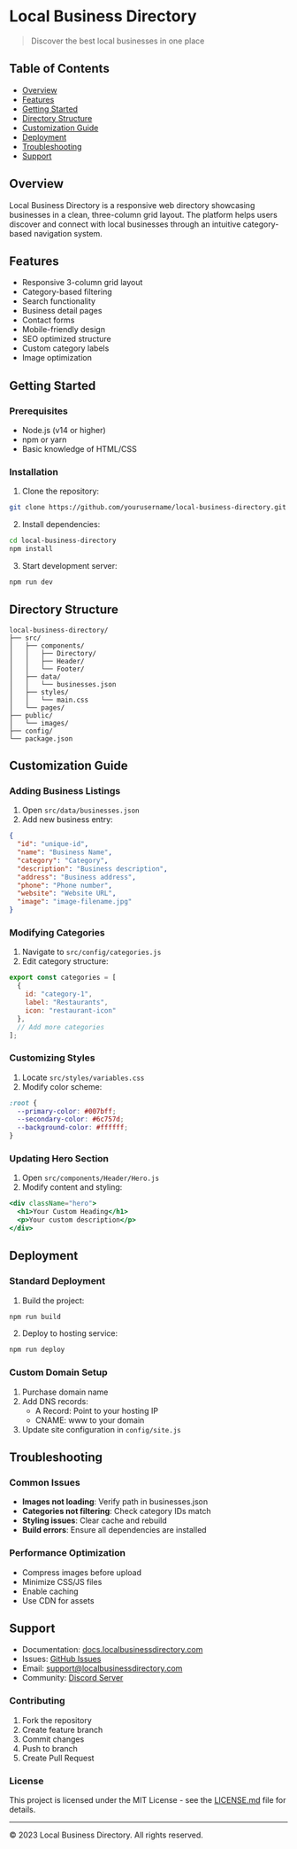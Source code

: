 # Local Business Directory

> Discover the best local businesses in one place

## Table of Contents
- [Overview](#overview)
- [Features](#features)
- [Getting Started](#getting-started)
- [Directory Structure](#directory-structure)
- [Customization Guide](#customization-guide)
- [Deployment](#deployment)
- [Troubleshooting](#troubleshooting)
- [Support](#support)

## Overview
Local Business Directory is a responsive web directory showcasing businesses in a clean, three-column grid layout. The platform helps users discover and connect with local businesses through an intuitive category-based navigation system.

## Features
- Responsive 3-column grid layout
- Category-based filtering
- Search functionality
- Business detail pages
- Contact forms
- Mobile-friendly design
- SEO optimized structure
- Custom category labels
- Image optimization

## Getting Started

### Prerequisites
- Node.js (v14 or higher)
- npm or yarn
- Basic knowledge of HTML/CSS

### Installation
1. Clone the repository:
```bash
git clone https://github.com/yourusername/local-business-directory.git
```

2. Install dependencies:
```bash
cd local-business-directory
npm install
```

3. Start development server:
```bash
npm run dev
```

## Directory Structure
```
local-business-directory/
├── src/
│   ├── components/
│   │   ├── Directory/
│   │   ├── Header/
│   │   └── Footer/
│   ├── data/
│   │   └── businesses.json
│   ├── styles/
│   │   └── main.css
│   └── pages/
├── public/
│   └── images/
├── config/
└── package.json
```

## Customization Guide

### Adding Business Listings
1. Open `src/data/businesses.json`
2. Add new business entry:
```json
{
  "id": "unique-id",
  "name": "Business Name",
  "category": "Category",
  "description": "Business description",
  "address": "Business address",
  "phone": "Phone number",
  "website": "Website URL",
  "image": "image-filename.jpg"
}
```

### Modifying Categories
1. Navigate to `src/config/categories.js`
2. Edit category structure:
```javascript
export const categories = [
  {
    id: "category-1",
    label: "Restaurants",
    icon: "restaurant-icon"
  },
  // Add more categories
];
```

### Customizing Styles
1. Locate `src/styles/variables.css`
2. Modify color scheme:
```css
:root {
  --primary-color: #007bff;
  --secondary-color: #6c757d;
  --background-color: #ffffff;
}
```

### Updating Hero Section
1. Open `src/components/Header/Hero.js`
2. Modify content and styling:
```jsx
<div className="hero">
  <h1>Your Custom Heading</h1>
  <p>Your custom description</p>
</div>
```

## Deployment

### Standard Deployment
1. Build the project:
```bash
npm run build
```

2. Deploy to hosting service:
```bash
npm run deploy
```

### Custom Domain Setup
1. Purchase domain name
2. Add DNS records:
   - A Record: Point to your hosting IP
   - CNAME: www to your domain
3. Update site configuration in `config/site.js`

## Troubleshooting

### Common Issues
- **Images not loading**: Verify path in businesses.json
- **Categories not filtering**: Check category IDs match
- **Styling issues**: Clear cache and rebuild
- **Build errors**: Ensure all dependencies are installed

### Performance Optimization
- Compress images before upload
- Minimize CSS/JS files
- Enable caching
- Use CDN for assets

## Support
- Documentation: [docs.localbusinessdirectory.com](https://docs.localbusinessdirectory.com)
- Issues: [GitHub Issues](https://github.com/yourusername/local-business-directory/issues)
- Email: support@localbusinessdirectory.com
- Community: [Discord Server](https://discord.gg/localbusinessdirectory)

### Contributing
1. Fork the repository
2. Create feature branch
3. Commit changes
4. Push to branch
5. Create Pull Request

### License
This project is licensed under the MIT License - see the [LICENSE.md](LICENSE.md) file for details.

---
© 2023 Local Business Directory. All rights reserved.
